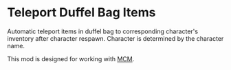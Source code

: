 # Teleport Duffel Bag Items

Automatic teleport items in duffel bag to corresponding character's inventory after character respawn.
Character is determined by the character name.

This mod is designed for working with [MCM](https://steamcommunity.com/sharedfiles/filedetails/?id=2775613786).